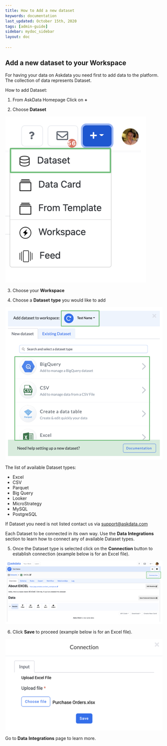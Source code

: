 ```yaml
---
title: How to Add a new dataset
keywords: documentation
last_updated: October 15th, 2020
tags: [admin-guide]
sidebar: mydoc_sidebar
layout: doc

---
```


## Add a new dataset to your Workspace


For having your data on Askdata you need first to add data to the platform. The collection of data represents Dataset. 

How to add Dataset:

1. From AskData Homepage Click on **+**

2. Choose **Dataset**

<img src="/media/admin-guide/d_1.png" class="image-doc p-3">

3. Сhoose your **Workspace** 

4. Сhoose a **Dataset** **type** you would like to add 

<img src="/media/admin-guide/d_2.png" class="image-doc p-3">

The list of available Dataset types:

 - Excel
 - CSV
 - Parquet
 - Big Query
 - Looker
 - MicroStrategy
 - MySQL
 - PostgreSQL

If Dataset you need is not listed contact us via support@askdata.com  

Each Dataset to be connected in its own way. Use the **Data** **Integrations** section to learn how to connect any of available Dataset types.

5. Once the Dataset type is selected click on the **Connection** button to establish connection (example below is for an Excel file).

<img src="/media/admin-guide/d_3.png" class="image-doc p-3">

6. Click **Save** to proceed (example below is for an Excel file).

<img src="/media/admin-guide/d_4.png" class="image-doc p-3">

Go to **Data** **Integrations** page to learn more.









